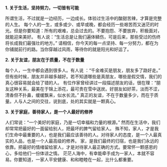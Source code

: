 **1. 关于生活，坚持努力，一切皆有可能**

所谓生活，不过就是一边经历，一边成长。体验过生活中的酸甜苦辣，才算是完整的人生。
每个人的一生，或多或少、或早或晚，都会经历一些艰苦而又迷茫的时光。但是你要知道：所有的艰难，总会过去的。不要抱怨、不要放弃，积极面对，就能迎来美好。
有人说：“生活总是让我们遍体鳞伤，可是后来，那些受过的伤终将长成我们最强壮的地方。”
请相信，你今天的每一点坚持、每一分努力，都在为你铺就前行的路。当你穿越过风雨，等待你的就是阳光和好运了。

**2. 关于友谊，朋友在于质量，不在于数量**

每个人，一生中都会遇到很多人。有人说 ：“千金难买是朋友，朋友多了路好走。”
但有些时候，朋友并非越多越好。若不知道哪些是真朋友，哪些是假交情，我们的真心很容易就会给了错的人。
有位作家曾经讲过一段描述朋友的话，很在理：“朋友这种关系，最美在于锦上添花，最可贵在雪中送炭。好朋友如好茶，淡而不涩，清香但不扑鼻，缓缓飘来，似水长流。”
真正的友谊，不在于数量多少，而在于质量。人与人之间的交往，说到底，处的其实就是一颗真心。

**3. 关于家庭，善待家人，是一个人最好的修养**

人们常说：“一个美好的家庭，乃是一切幸福和力量的根源。” 然而在生活中，我们却常常把最好的一面留给别人，把最坏的脾气留给家人。
殊不知，家人，才是我们生命中最重要的人，也是我们最应该善待的人。对待家人的态度，是一个人最真实的人品，也是一个人最高级的修养。
家，是我们最终的归宿，也是我们永远的依靠。把最好的情绪留给家人，才是对待家人最正确的方式。要常怀一颗感恩的心，多给他们一份体谅之情。
茫茫人海中，有幸能牵手成为一家人，本就不容易。你要知道，一家人平安健康、和和睦睦在一起，比什么都重要。